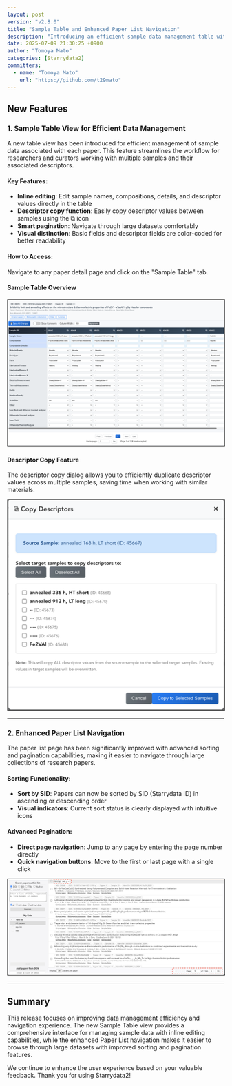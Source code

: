 ```yaml
---
layout: post
version: "v2.8.0"
title: "Sample Table and Enhanced Paper List Navigation"
description: "Introducing an efficient sample data management table with inline editing capabilities and enhanced paper list navigation with advanced sorting and pagination features."
date: 2025-07-09 21:30:25 +0900
author: "Tomoya Mato"
categories: [Starrydata2]
committers:
  - name: "Tomoya Mato"
    url: "https://github.com/t29mato"
---
```


## New Features

### 1. Sample Table View for Efficient Data Management

A new table view has been introduced for efficient management of sample data associated with each paper. This feature streamlines the workflow for researchers and curators working with multiple samples and their associated descriptors.

#### Key Features:
- **Inline editing**: Edit sample names, compositions, details, and descriptor values directly in the table
- **Descriptor copy function**: Easily copy descriptor values between samples using the ⧉ icon
- **Smart pagination**: Navigate through large datasets comfortably
- **Visual distinction**: Basic fields and descriptor fields are color-coded for better readability

#### How to Access:
Navigate to any paper detail page and click on the "Sample Table" tab.


#### Sample Table Overview

<img src="/assets/changelog/starrydata2/v2.8.0/sample-table-view.png" width="800" style="border: 1px solid;">

#### Descriptor Copy Feature

The descriptor copy dialog allows you to efficiently duplicate descriptor values across multiple samples, saving time when working with similar materials.

<img src="/assets/changelog/starrydata2/v2.8.0/descriptor-copy-dialog.png" width="600" style="border: 1px solid;">

---

### 2. Enhanced Paper List Navigation

The paper list page has been significantly improved with advanced sorting and pagination capabilities, making it easier to navigate through large collections of research papers.

#### Sorting Functionality:
- **Sort by SID**: Papers can now be sorted by SID (Starrydata ID) in ascending or descending order
- **Visual indicators**: Current sort status is clearly displayed with intuitive icons

#### Advanced Pagination:
- **Direct page navigation**: Jump to any page by entering the page number directly
- **Quick navigation buttons**: Move to the first or last page with a single click

<img src="/assets/changelog/starrydata2/v2.8.0/paper-list-navigation.png" width="800" style="border: 1px solid;">

---

## Summary

This release focuses on improving data management efficiency and navigation experience. The new Sample Table view provides a comprehensive interface for managing sample data with inline editing capabilities, while the enhanced Paper List navigation makes it easier to browse through large datasets with improved sorting and pagination features.

We continue to enhance the user experience based on your valuable feedback. Thank you for using Starrydata2!
